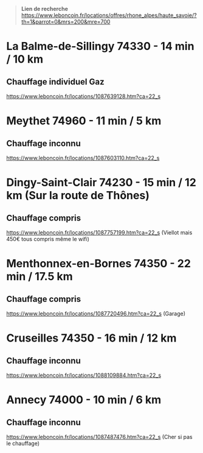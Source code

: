 > **Lien de recherche**  
> https://www.leboncoin.fr/locations/offres/rhone_alpes/haute_savoie/?th=1&parrot=0&mrs=200&mre=700

# La Balme-de-Sillingy 74330 - 14 min / 10 km
## Chauffage individuel Gaz
https://www.leboncoin.fr/locations/1087639128.htm?ca=22_s

# Meythet 74960 - 11 min / 5 km
## Chauffage inconnu
https://www.leboncoin.fr/locations/1087603110.htm?ca=22_s

# Dingy-Saint-Clair 74230 - 15 min / 12 km (Sur la route de Thônes)
## Chauffage compris
https://www.leboncoin.fr/locations/1087757199.htm?ca=22_s (Viellot mais 450€ tous compris même le wifi)

# Menthonnex-en-Bornes 74350 - 22 min / 17.5 km
## Chauffage compris
https://www.leboncoin.fr/locations/1087720496.htm?ca=22_s (Garage)

# Cruseilles 74350 - 16 min / 12 km
## Chauffage inconnu
https://www.leboncoin.fr/locations/1088109884.htm?ca=22_s

# Annecy 74000 - 10 min / 6 km
## Chauffage inconnu
https://www.leboncoin.fr/locations/1087487476.htm?ca=22_s (Cher si pas le chauffage)
